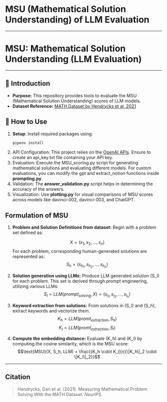 # MSU (Mathematical Solution Understanding) of LLM Evaluation
---
# MSU: Mathematical Solution Understanding (LLM Evaluation)

---

## 📌 Introduction

- **Purpose:** This repository provides tools to evaluate the MSU (Mathematical Solution Understanding) scores of LLM models.
- **Dataset Reference:** [MATH Dataset by Hendrycks et al, 2021](https://github.com/hendrycks/math)

## 🚀 How to Use

1. **Setup**: Install required packages using:
   ```bash
   pipenv install
2. API Configuration: This project relies on the [OpenAI APIs](https://openai.com/blog/openai-api). Ensure to create an api_key.txt file containing your API key.
3. Evaluation: Execute the MSU_scoring.py script for generating mathematical solutions and evaluating different models. For custom evaluations, you can modify the gpt and extract_notion functions inside **prompting.py**.
4. Validation: The **answer_validation.py** script helps in determining the accuracy of the answers.
5. Visualization: Use **plotting.py** for visual comparisons of MSU scores across models like davinci-002, davinci-003, and ChatGPT.

## Formulation of MSU

1. **Problem and Solution Definitions from dataset:** Begin with a problem set defined as:
   
   $$X = (x_1, x_2, \ldots, x_n)$$
   For each problem, corresponding human-generated solutions are represented as:
   $$S_h = (s_{h_1}, s_{h_2}, \ldots, s_{h_n})$$

2.  **Solution generation using LLMs:** Produce LLM generated solution \(S_l\) for each problem. This set is derived through prompt engineering, utilizing various LLMs:
   $$S_l = LLM(prompt_{solving}, X) = (s_{l_1}, s_{l_2}, \ldots, s_{l_n})$$

3. **Keyword extraction from solutions:** From solutions in \(S_l\) and \(S_h\), extract keywords and vectorize them.
   $$K_{h}= LLM(promt_{extraction}, S_h)$$
   $$K_{l}= LLM(promt_{extraction}, S_l)$$

4. **Compute the embedding distance:** Evaluate \(K_h\) and \(K_l\) by computing the cosine similarity, which is the MSU score:
   $$\text{MSU}(X, S_h, LLM)  = \frac{{K_h \cdot K_l}}{{\|K_h\|_2 \cdot \|K_l\|_2}}$$

---
## Citation

> Hendrycks, Dan et al. (2021). Measuring Mathematical Problem Solving With the MATH Dataset. *NeurIPS*.
